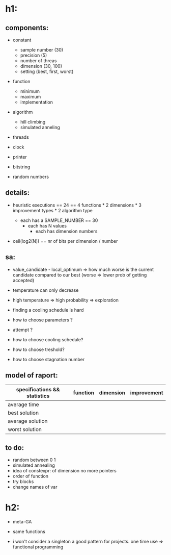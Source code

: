 # h1:
## components:

- constant
	- sample number (30)
	- precision (5)
	- number of threas
	- dimension (30, 100)
	- setting (best, first, worst)			

- function
	- minimum
	- maximum
	- implementation

- algorithm
	- hill climbing
	- simulated anneling

- threads
- clock
- printer
- bitstring
- random numbers

## details:

- heuristic executions == 24 == 4 functions * 2 dimensions * 3 improvement types * 2 algorithm type
	- each has a SAMPLE_NUMBER == 30
		- each has N values
			- each has dimension numbers

- ceil(log2(N)) == nr of bits per dimension / number

## sa:

- value_candidate - local_optimum => how much worse is the current candidate compared to our best (worse => lower prob of getting accepted)
- temperature can only decrease
- high temperature => high probability => exploration 

- finding a cooling schedule is hard
- how to choose parameters ?
- attempt ?

- how to choose cooling schedule?
- how to choose treshold?
- how to choose stagnation number	

## model of raport:

|specifications && statistics|function|dimension|improvement|
|----------------------------|--------|---------|-----------|
|average time 		     |        |		|	    |
|best solution		     |	      |		|	    |
|average solution	     |	      |		|	    |
|worst solution		     |	      |		|	    |

## to do:

- random between 0 1
- simulated annealing
- idea of constexpr: of dimension no more pointers
- order of function
- try blocks
- change names of var

# h2:
- meta-GA
- same functions

- i won't consider a singleton a good pattern for projects. one time use => functional programming